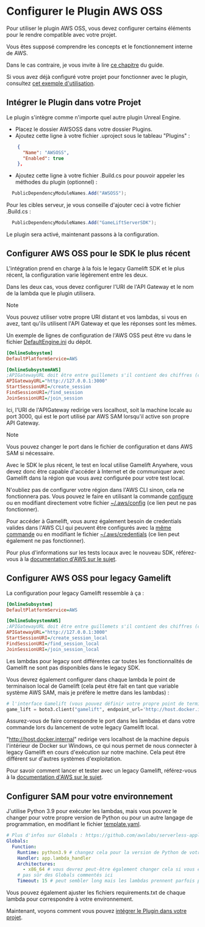 # Configurer le Plugin AWS OSS

Pour utiliser le plugin AWS OSS, vous devez configurer certains éléments pour le rendre compatible avec votre projet.

Vous êtes supposé comprendre les concepts et le fonctionnement interne de AWS.

Dans le cas contraire, je vous invite à lire [ce chapitre](../Walkthrough/Design.md#amazon-web-services) du guide.

Si vous avez déjà configuré votre projet pour fonctionner avec le plugin, consultez [cet exemple d'utilisation](Usage.md).

## Intégrer le Plugin dans votre Projet

Le plugin s'intègre comme n'importe quel autre plugin Unreal Engine.

- Placez le dossier AWSOSS dans votre dossier Plugins.
- Ajoutez cette ligne à votre fichier .uproject sous le tableau "Plugins" :

```json
    {
      "Name": "AWSOSS",
      "Enabled": true
    },
```

- Ajoutez cette ligne à votre fichier .Build.cs pour pouvoir appeler les méthodes du plugin (optionnel) :

```cs
  PublicDependencyModuleNames.Add("AWSOSS");
```

Pour les cibles serveur, je vous conseille d'ajouter ceci à votre fichier .Build.cs :

```cs
  PublicDependencyModuleNames.Add("GameLiftServerSDK");
```

Le plugin sera activé, maintenant passons à la configuration.

## Configurer AWS OSS pour le SDK le plus récent

L'intégration prend en charge à la fois le legacy Gamelift SDK et le plus récent, la configuration varie légèrement entre les deux.

Dans les deux cas, vous devez configurer l'URI de l'API Gateway et le nom de la lambda que le plugin utilisera.

> [!NOTE]
> Vous pouvez utiliser votre propre URI distant et vos lambdas, si vous en avez, tant qu'ils utilisent l'API Gateway et que les réponses sont les mêmes.

Un exemple de lignes de configuration de l'AWS OSS peut être vu dans le fichier [DefaultEngine.ini](../../../Config/DefaultEngine.ini) du dépôt.

```ini
[OnlineSubsystem]
DefaultPlatformService=AWS

[OnlineSubsystemAWS]
;APIGatewayURL doit être entre guillemets s'il contient des chiffres (car il s'agit d'une URL)
APIGatewayURL="http://127.0.0.1:3000"
StartSessionURI=/create_session
FindSessionURI=/find_session
JoinSessionURI=/join_session
```

Ici, l'URI de l'APIGateway redirige vers localhost, soit la machine locale au port 3000, qui est le port utilisé par AWS SAM lorsqu'il active son propre API Gateway.

> [!NOTE]
> Vous pouvez changer le port dans le fichier de configuration et dans AWS SAM si nécessaire.

Avec le SDK le plus récent, le test en local utilise Gamelift Anywhere, vous devez donc être capable d'accéder à Internet et de communiquer avec Gamelift dans la région que vous avez configurée pour votre test local.

N'oubliez pas de configurer votre région dans l'AWS CLI sinon, cela ne fonctionnera pas.
Vous pouvez le faire en utilisant la commande [configure](https://docs.aws.amazon.com/cli/latest/reference/configure/) ou en modifiant directement votre fichier [~/.aws/config](~/.aws/config) (ce lien peut ne pas fonctionner).

Pour accéder à Gamelift, vous aurez également besoin de credentials valides dans l'AWS CLI
qui peuvent être configurés avec la [même commande](https://docs.aws.amazon.com/cli/latest/reference/configure/) ou en modifiant le fichier [~/.aws/credentials](~/.aws/credentials) (ce lien peut également ne pas fonctionner).

Pour plus d'informations sur les tests locaux avec le nouveau SDK, référez-vous à la [documentation d'AWS sur le sujet](https://docs.aws.amazon.com/gamelift/latest/developerguide/integration-testing.html).

## Configurer AWS OSS pour legacy Gamelift

La configuration pour legacy Gamelift ressemble à ça :

```ini
[OnlineSubsystem]
DefaultPlatformService=AWS

[OnlineSubsystemAWS]
;APIGatewayURL doit être entre guillemets s'il contient des chiffres (car il s'agit d'une URL)
APIGatewayURL="http://127.0.0.1:3000"
StartSessionURI=/create_session_local
FindSessionURI=/find_session_local
JoinSessionURI=/join_session_local
```

Les lambdas pour legacy sont différentes car toutes les fonctionnalités de Gamelift ne sont pas disponibles dans le legacy SDK.

Vous devrez également configurer dans chaque lambda le point de terminaison local de Gamelift (cela peut être fait en tant que variable système AWS SAM, mais je préfère le mettre dans les lambdas) :

```py
# l'interface Gamelift (vous pouvez définir votre propre point de terminaison ici, un point de terminaison normal serait : https://gamelift.ap-northeast-1.amazonaws.com, mais nous utilisons une adresse locale pour notre cas d'utilisation afin d'utiliser Gamelift Local)
game_lift = boto3.client("gamelift", endpoint_url='http://host.docker.internal:9870')
```

Assurez-vous de faire correspondre le port dans les lambdas et dans votre commande lors du lancement de votre  legacy Gamelift local.

"http://host.docker.internal" redirige vers localhost de la machine depuis l'intérieur de Docker sur Windows, ce qui nous permet de nous connecter à legacy Gamelift en cours d'exécution sur notre machine. Cela peut être différent sur d'autres systèmes d'exploitation.

Pour savoir comment lancer et tester avec un legacy Gamelift, référez-vous à la [documentation d'AWS sur le sujet](https://docs.aws.amazon.com/gamelift/latest/developerguide/integration-testing-local.html).

## Configurer SAM pour votre environnement

J'utilise Python 3.9 pour exécuter les lambdas, mais vous pouvez le changer pour votre propre version de Python ou pour un autre langage de programmation, en modifiant le fichier [template.yaml](../../../Plugins/AWSOSS/SAM/template.yaml).

```yaml
# Plus d'infos sur Globals : https://github.com/awslabs/serverless-application-model/blob/master/docs/globals.rst
Globals:
  Function:
    Runtime: python3.9 # changez cela pour la version de Python de votre choix
    Handler: app.lambda_handler
    Architectures:
      - x86_64 # vous devrez peut-être également changer cela si vous êtes sur un Mac avec Apple Silicon.
    # pas sûr des Globals commentés ici 
    Timeout: 15 # peut sembler long mais les lambdas prennent parfois plus de 3 secondes, c'est pour être sûr
```

Vous pouvez également ajuster les fichiers requirements.txt de chaque lambda pour correspondre à votre environnement.

Maintenant, voyons comment vous pouvez [intégrer le Plugin dans votre projet](Usage.md).
